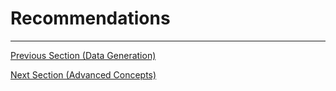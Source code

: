 # Recommendations

---

[Previous Section (Data Generation)](./07_Data_Generation.md)

[Next Section (Advanced Concepts)](../03_Advanced_Concepts.md)